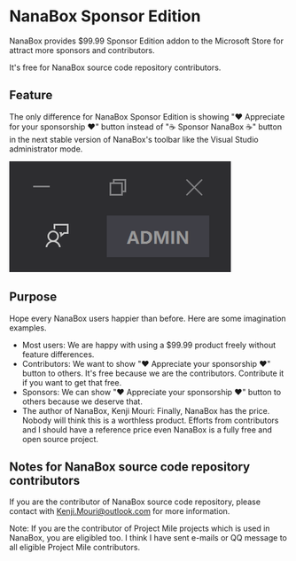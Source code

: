 ﻿# NanaBox Sponsor Edition

NanaBox provides $99.99 Sponsor Edition addon to the Microsoft Store for attract
more sponsors and contributors.

It's free for NanaBox source code repository contributors.

## Feature

The only difference for NanaBox Sponsor Edition is showing "❤️ Appreciate for
your sponsorship ❤️" button instead of "☕ Sponsor NanaBox ☕" button in the
next stable version of NanaBox's toolbar like the Visual Studio administrator
mode.

![VisualStudioAdministratorMode](VisualStudioAdministratorMode.png)

## Purpose

Hope every NanaBox users happier than before. Here are some imagination
examples.

- Most users: We are happy with using a $99.99 product freely without feature 
  differences.
- Contributors: We want to show "❤️ Appreciate your sponsorship ❤️" button
  to others. It's free because we are the contributors. Contribute it if you
  want to get that free.
- Sponsors: We can show "❤️ Appreciate your sponsorship ❤️" button to others
  because we deserve that.
- The author of NanaBox, Kenji Mouri: Finally, NanaBox has the price. Nobody 
  will think this is a worthless product. Efforts from contributors and I should
  have a reference price even NanaBox is a fully free and open source project.

## Notes for NanaBox source code repository contributors

If you are the contributor of NanaBox source code repository, please contact
with Kenji.Mouri@outlook.com for more information.

Note: If you are the contributor of Project Mile projects which is used in
NanaBox, you are eligibled too. I think I have sent e-mails or QQ message 
to all eligible Project Mile contributors.
